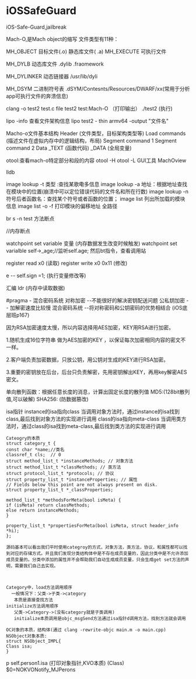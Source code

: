 # iOSSafeGuard
iOS-Safe-Guard,jailbreak

Mach-O,是Mach object的缩写
文件类型有11种：
<!--XNU内核源码查看-->

MH_OBJECT  目标文件(.o)
静态库文件( .a) 
MH_EXECUTE 可执行文件

MH_DYLB 动态库文件
.dylib
.fraomework

MH_DYLINKER 动态链接器
/usr/lib/dyli

MH_DSYM 二进制符号表
.dSYM/Contesnts/Resources/DWARF/xx(常用于分析app可执行文件的奔溃信息)

clang -o test2 test.c 
file test2
test:Mach-O （打印输出）
./test2 (执行)

lipo -info  查看文件架构信息
lipo test2 - thin armv64 -output "文件名"

Macho-o文件基本结构
Header
 (文件类型，目标架构类型等)
Load commands
    (描述文件在虚拟内存中的逻辑结构，布局)
    Segment command 1
    Segment command 2
Data
    _TEXT (函数代码)
    _DATA (全局变量)




otool:查看mach-o特定部分和段的内容
  otool -H
  otool -L
GUI工具
  MachOview


lldb

image lookup -t 类型 :查找某歌嘞多信息
image lookup -a 地址：根据地址查找在模块中的位置(崩溃中可以定位错误代码的文件名和所在行数)
image lookup -n 符号后者函数名：查找某个符号或者函数的位置；
image list 
  列出所加载的模块信息
image list -o -f 
  打印模块的偏移地址 全路径

br s -n test 方法断点

//内存断点

watchpoint set variable 变量 (内存数据发生改变时候触发)
watchpoint set varialble self->_age;//监听self.age; 然后bt指令，查看调用站

register read x0 (读取)
register write x0 0x11 (修改)

e -- self.sign =1; (执行变量修改等)


汇编
  ldr (内存中读取数据)



#pragma - 混合密码系统
对称加密 --不能很好的解决密钥配送问题
公私钥加密 -- 加解密速度比较慢 
混合密码系统 --将对称密码和公钥密码的优势相结合 (iOS底层班p167)

因为RSA加密速度太慢，所以内容选择用AES加密，KEY用RSA进行加密。

1.随机生成16位字符串 做为AES加密的KEY ，以保证每次加密相同内容的密文不一样。

2.客户端负责加密数据，只放公钥，用公钥对生成的KEY进行RSA加密。

3.重要的密钥放在后台，后台只负责解密，先用密钥解出KEY，再用key解密AES密文。


单向散列函数：根据任意长度的消息，计算出固定长度的散列值
    MD5:(128bit散列值,可以破解)
    SHA256: (防数据篡改)

isa指针
    instance的isa指向class
    当调用对象方法时，通过instance的isa找到class,最后找到对象方法的实现进行调用
    class的isa指向meta-class
    当调用类方法时，通过class的isa找到meta-class,最后找到类方法的实现进行调用
    
    Cateogry的本质
    struct category_t {
    const char *name;//类名
    classref_t cls;  // 0
    struct method_list_t *instanceMethods; // 对象方法
    struct method_list_t *classMethods; // 类方法
    struct protocol_list_t *protocols; // 协议
    struct property_list_t *instanceProperties; // 属性
    // Fields below this point are not always present on disk.
    struct property_list_t *_classProperties;
    
    method_list_t *methodsForMeta(bool isMeta) {
    if (isMeta) return classMethods;
    else return instanceMethods;
    }
    
    property_list_t *propertiesForMeta(bool isMeta, struct header_info *hi);
    };
    
    源码基本可以看出我们平时使用categroy的方式，对象方法，类方法，协议，和属性都可以找到对应的存储方式。并且我们发现分类结构体中是不存在成员变量的，因此分类中是不允许添加成员变量的。分类中添加的属性并不会帮助我们自动生成成员变量，只会生成get set方法的声明，需要我们自己去实现。
    

    
    Category中，load方法调用顺序
      一般情况下：父类->子类->category
       本质是直接查找方法
    initialize方法调用顺序
       父类->Category->(没有category就是子类调用)
       initialize本质调用是objc_msgSend方法通过isa指针d调用方法，找到方法就会调用 
       
    OC对象的本质，结构体(通过 clang -rewrite-objc main.m -o main.cpp)
    NSObject对象本质: 
    struct NSObject_IMPL{
    Class isa;
    }


  p self.person1.isa (打印对象指针,KVO本质)
  (Class) $0=NOKVONotify_MJPerons
